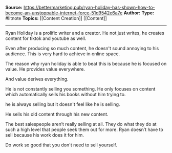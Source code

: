 **Source:** https://bettermarketing.pub/ryan-holiday-has-shown-how-to-become-an-unstoppable-internet-force-51d9542e6a7e
**Author:** 
**Type:** #litnote 
**Topics:** [[Content Creation]] [[Content]]

----
Ryan Holiday is a prolific writer and a creator. He not just writes, he creates content for tiktok and youtube as well.

Even after producing so much content, he doesn't sound annoying to his audience. This is very hard to achieve in online space.

The reason why ryan holiday is able to beat this is because he is focused on value. He provides value everywhere.

And value derives everything.

He is not constantly selling you something. He only focuses on content which automatically sells his books without him trying to. 

he is always selling but it doesn't feel like he is selling. 

He sells his old content through his new content.

The best salespeople aren’t really selling at all. They do what they do at such a high level that people seek them out for more. Ryan doesn’t have to sell because his work does it for him.

Do work so good that you don't need to sell yourself.